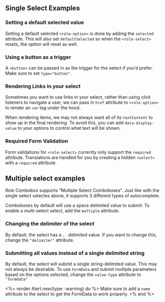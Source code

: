 ---
---

<role-select hidden></role-select>
<role-option hidden></role-option>

## Single Select Examples

<light-preview preview-mode="shadow-dom" script-scope="shadow-dom">
  <template slot="code">
    <form>
      <role-select name="select">
        <input readonly slot="trigger" style="padding: 0.4em 0.6em;"></input>
        <div slot="options">
          <role-option>Capybara</role-option>
          <role-option>Rhino</role-option>
          <role-option>Badger mole</role-option>
          <role-option>Flamingo</role-option>
          <role-option>Tortoise</role-option>
          <role-option selected>Killer Whale</role-option>
          <role-option>Opossum</role-option>
          <role-option>Turtle</role-option>
          <role-option>Elephant</role-option>
          <role-option>Dove</role-option>
          <role-option>Sparrow</role-option>
          <role-option>Platypus</role-option>
          <role-option>Zebra</role-option>
          <role-option>Dog</role-option>
          <role-option>Cat</role-option>
          <role-option>Swan</role-option>
          <role-option>Goose</role-option>
        </div>
      </role-select>
      <br>
      <button type="reset">Reset</button>
    </form>
    <%= render DebugInfo.new("role-select") %>
  </template>
</light-preview>

### Setting a default selected value

Setting a default selected `<role-option>` is done by adding the `selected` attribute.
This will also set `defaultSelected` so when the `<role-select>` resets, the option will reset as well.

<light-preview preview-mode="shadow-dom" script-scope="shadow-dom">
  <template slot="code">
    <form>
      <role-select name="select">
        <input type="readonly" slot="trigger" type="button" style="padding: 0.4em 0.6em;">
        <div slot="options">
          <role-option>Capybara</role-option>
          <role-option>Rhino</role-option>
          <role-option>Badger mole</role-option>
          <role-option>Flamingo</role-option>
          <role-option>Tortoise</role-option>
          <role-option selected>Killer Whale</role-option>
          <role-option>Opossum</role-option>
          <role-option>Turtle</role-option>
          <role-option>Elephant</role-option>
          <role-option>Dove</role-option>
          <role-option>Sparrow</role-option>
          <role-option>Platypus</role-option>
          <role-option>Zebra</role-option>
          <role-option>Dog</role-option>
          <role-option>Cat</role-option>
          <role-option>Swan</role-option>
          <role-option>Goose</role-option>
        </div>
      </role-select>
      <br>
      <button type="reset">Reset</button>
    </form>
    <%= render DebugInfo.new("role-select") %>
  </template>
</light-preview>

### Using a button as a trigger

A `<button>` can be passed in as the trigger for the select if you'd prefer. Make sure to set `type="button"`.

<light-preview preview-mode="shadow-dom" script-scope="shadow-dom">
  <template slot="code">
    <style>
      [slot="trigger"] {
        padding: 0.6em;
        font-size: 1em;
      }
    </style>
    <form>
      <role-select name="select">
        <button slot="trigger" type="button"></button>
        <div slot="options">
          <role-option>Capybara</role-option>
          <role-option>Rhino</role-option>
          <role-option>Badger mole</role-option>
          <role-option>Flamingo</role-option>
          <role-option>Tortoise</role-option>
          <role-option selected>Killer Whale</role-option>
          <role-option>Opossum</role-option>
          <role-option>Turtle</role-option>
          <role-option>Elephant</role-option>
          <role-option>Dove</role-option>
          <role-option>Sparrow</role-option>
          <role-option>Platypus</role-option>
          <role-option>Zebra</role-option>
          <role-option>Dog</role-option>
          <role-option>Cat</role-option>
          <role-option>Swan</role-option>
          <role-option>Goose</role-option>
        </div>
      </role-select>
      <br>
      <button type="reset">Reset</button>
    </form>
    <%= render DebugInfo.new("role-select") %>
  </template>
</light-preview>

### Rendering Links in your select

Sometimes you want to use links in your select, rather than using click listeners to navigate a user,
we can pass in `href` attribute to `<role-option>` to render an `<a>` tag under the hood.

When rendering items, we may not always want all of its `textContent` to show up in the final rendering. To avoid this, you can add `data-display-value` to your options to control what text will be shown.

<light-preview preview-mode="shadow-dom" script-scope="shadow-dom">
  <template slot="code">
    <form>
      <role-select name="select">
        <input slot="trigger">
        <div slot="options">
          <div role="group" aria-labelledby="pages">
            <div id="pages">Pages</div>
            <role-option href="javascript: void 0;" data-display-value="Home">
              <span>Home</span>
              <span>Link</span>
            </role-option>
            <role-option href="javascript: void 0;" data-display-value="Project">
              <span>Projects</span>
              <span>Link</span>
            </role-option>
            <role-option selected href="javascript: void 0;" data-display-value="Inbox">
              <span>Inbox</span>
              <span>Link</span>
            </role-option>
            <role-option href="javascript: void 0;" data-display-value="Settings">
              <span>Settings</span>
              <span>Link</span>
            </role-option>
          </div>
          <div role="group" aria-labelledby="help">
            <div id="help">Help</div>
            <role-option href="javascript: void 0;" data-display-value="Documentation">
              <span>Documentation</span>
              <span>Link</span>
            </role-option>
            <role-option href="javascript: void 0;" data-display-value="Help & Support">
              <span>Help & Support</span>
              <span>Link</span>
            </role-option>
            <role-option href="javascript: void 0;" data-display-value="Feedback">
              <span>Feedback</span>
              <span>Link</span>
            </role-option>
          </div>
        </div>
      </role-select>
      <br>
      <button type="reset">Reset</button>
    </form>
  </template>
</light-preview>

### Required Form Validation

Form validations for `<role-select>` currently only support the `required` attribute. Translations are handled for you by creating a hidden `<select>` with a `required` attribute.

<light-preview preview-mode="shadow-dom" script-scope="shadow-dom">
  <template slot="code">
    <form>
      <role-select
        required
        name="select"
      >
        <input readonly slot="trigger">
        <div slot="options">
          <role-option>Capybara</role-option>
          <role-option>Rhino</role-option>
          <role-option>Badger mole</role-option>
          <role-option>Flamingo</role-option>
          <role-option>Tortoise</role-option>
          <role-option>Killer Whale</role-option>
          <role-option>Opossum</role-option>
          <role-option>Turtle</role-option>
          <role-option>Elephant</role-option>
          <role-option>Dove</role-option>
          <role-option>Sparrow</role-option>
          <role-option>Platypus</role-option>
          <role-option>Zebra</role-option>
          <role-option>Dog</role-option>
          <role-option>Cat</role-option>
          <role-option>Swan</role-option>
          <role-option>Goose</role-option>
        </div>
      </role-select>
      <br><br><br>
      <button>Trigger Validations</button>
      <button type="reset">Reset</button>
    </form>
    <%= render DebugInfo.new("role-select") %>
  </template>
</light-preview>

## Multiple select examples

Role Combobox supports "Multiple Select Comboboxes". Just like with the single select selectes above, it supports 3 different types of autocomplete.

Comboboxes by default will use a space delimited value to submit. To enable a multi-select select,
add the `multiple` attribute.

<light-preview preview-mode="shadow-dom" script-scope="shadow-dom">
  <template slot="code">
    <form>
      <role-select multiple name="select">
        <input slot="trigger">
        <div slot="options">
          <role-option>Honeybadger</role-option>
          <role-option selected>Rhino</role-option>
          <role-option>Badger mole</role-option>
          <role-option>Flamingo</role-option>
          <role-option selected>Tortoise</role-option>
          <role-option>Killer Whale</role-option>
          <role-option>Opossum</role-option>
        </div>
      </role-select>
      <br>
      <button type="reset">Reset</button>
    </form>
    <%= render DebugInfo.new("role-select") %>
  </template>
</light-preview>

### Changing the delimiter of the select

By default, the select has a `, ` delimited value. If you want to change this, change the `"delimiter"` attribute.

<light-preview preview-mode="shadow-dom" script-scope="shadow-dom">
  <template slot="code">
    <form>
      <role-select multiple delimiter="; " name="select">
        <input slot="trigger">
        <div slot="options">
          <role-option>Honeybadger</role-option>
          <role-option selected>Rhino</role-option>
          <role-option>Badger mole</role-option>
          <role-option>Flamingo</role-option>
          <role-option selected>Tortoise</role-option>
          <role-option>Killer Whale</role-option>
          <role-option>Opossum</role-option>
        </div>
      </role-select>
      <br>
      <button type="reset">Reset</button>
    </form>
    <%= render DebugInfo.new("role-select") %>
  </template>
</light-preview>

### Submitting all values instead of a single delimited string

By default, the select will submit a single string-delimited value. This may not always be desirable. To
use `FormData` and submit multiple parameters based on the options selected, change the `value-type` attribute to `"formdata"`

<%= render Alert.new(type: :warning) do %>
Make sure to add a `name` attribute to the select to get the FormData to work properly.
<% end %>

<light-preview preview-mode="shadow-dom" script-scope="shadow-dom">
  <template slot="code">
    <form>
      <span>Multiple select-only select with no autocomplete and a value type of <mark>"formdata"</mark></span>
      <role-select multiple value-type="formdata" name="select">
        <input slot="trigger">
        <div slot="options">
          <role-option>Honeybadger</role-option>
          <role-option selected>Rhino</role-option>
          <role-option>Badger mole</role-option>
          <role-option>Flamingo</role-option>
          <role-option selected>Tortoise</role-option>
          <role-option>Killer Whale</role-option>
          <role-option>Opossum</role-option>
        </div>
      </role-select>
      <br>
      <button type="reset">Reset</button>
    </form>
    <%= render DebugInfo.new("role-select") %>
  </template>
</light-preview>



